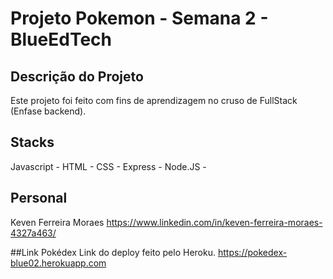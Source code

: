 # Projeto Pokemon - Semana 2 - BlueEdTech

## Descrição do Projeto
Este projeto foi feito com fins de aprendizagem no cruso de FullStack (Enfase backend).

## Stacks
Javascript - 
HTML - 
CSS - 
Express - 
Node.JS - 

## Personal
Keven Ferreira Moraes
<a>https://www.linkedin.com/in/keven-ferreira-moraes-4327a463/</a>

##Link Pokédex
Link do deploy feito pelo Heroku.
https://pokedex-blue02.herokuapp.com
